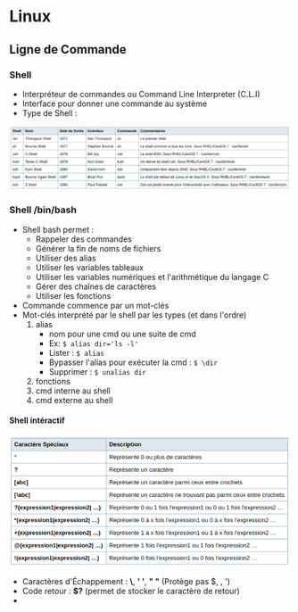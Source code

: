 # Linux

## Ligne de Commande

### Shell

* Interpréteur de commandes ou Command Line Interpreter (C.L.I)
* Interface pour donner une commande au système
* Type de Shell : 

![](./20170315-0915.png)

### Shell /bin/bash

* Shell bash permet :
	* Rappeler des commandes
	* Générer la fin de noms de fichiers
	* Utiliser des alias
	* Utiliser les variables tableaux
	* Utiliser les variables numériques et l'arithmétique du langage C
	* Gérer des chaînes de caractères
	* Utiliser les fonctions
* Commande commence par un mot-clés
* Mot-clés interprété par le shell par les types (et dans l'ordre)
	1. alias
		* nom pour une cmd ou une suite de cmd
		* Ex: `` $ alias dir='ls -l' ``
		* Lister : `` $ alias ``
		* Bypasser l'alias pour exécuter la cmd : `` $ \dir ``
		* Supprimer : `` $ unalias dir ``
	2. fonctions
	3. cmd interne au shell
	4. cmd externe au shell

#### Shell intéractif

![](./20170315-1028.png)

* Caractères d'Échappement : **\\**, **' '**, **" "** (Protège pas $, \, ') 
* Code retour : **$?** (permet de stocker le caractère de retour)
* 

